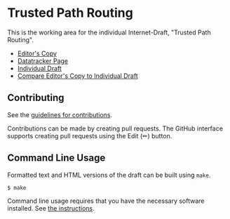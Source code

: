 # Trusted Path Routing

This is the working area for the individual Internet-Draft, "Trusted Path Routing".

* [Editor's Copy](https://ietf-rats.github.io/draft-voit-rats-trustworthy-path-routing/#go.draft-voit-rats-trustworthy-path-routing.html)
* [Datatracker Page](https://datatracker.ietf.org/doc/draft-voit-rats-trustworthy-path-routing)
* [Individual Draft](https://datatracker.ietf.org/doc/html/draft-voit-rats-trustworthy-path-routing)
* [Compare Editor's Copy to Individual Draft](https://ietf-rats.github.io/draft-voit-rats-trustworthy-path-routing/#go.draft-voit-rats-trustworthy-path-routing.diff)


## Contributing

See the
[guidelines for contributions](https://github.com/ietf-rats/draft-voit-rats-trustworthy-path-routing/blob/main/CONTRIBUTING.md).

Contributions can be made by creating pull requests.
The GitHub interface supports creating pull requests using the Edit (✏) button.


## Command Line Usage

Formatted text and HTML versions of the draft can be built using `make`.

```sh
$ make
```

Command line usage requires that you have the necessary software installed.  See
[the instructions](https://github.com/martinthomson/i-d-template/blob/main/doc/SETUP.md).

